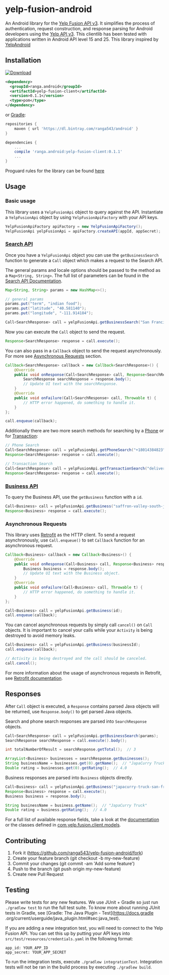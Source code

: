 # yelp-fusion-android
An Android library for the [Yelp Fusion API v3](https://www.yelp.com/developers/documentation/v3/get_started). It simplifies the 
process of authentication, request construction, and response parsing for Android developers using the 
[Yelp API v3](https://www.yelp.com/developers/documentation/v3/get_started). This clientlib has been tested with 
applications written in Android API level 15 and 25.
This library inspired by [YelpAndroid](https://github.com/Yelp/yelp-android)

## Installation
[ ![Download](https://api.bintray.com/packages/ranga543/android/yelp-fusion-client/images/download.svg) ](https://bintray.com/ranga543/android/yelp-fusion-client/_latestVersion)

```xml
<dependency>
  <groupId>ranga.android</groupId>
  <artifactId>yelp-fusion-client</artifactId>
  <version>0.1.1</version>
  <type>pom</type>
</dependency>
```

or [Gradle](http://gradle.org/):

```groovy
repositories {
    maven { url 'https://dl.bintray.com/ranga543/android' }
}

dependencies {
    ...
    compile 'ranga.android:yelp-fusion-client:0.1.1'
    ...
}
```
Proguard rules for the library can be found [here](https://github.com/ranga543/yelp-fusion-android/blob/master/yelp-fusion-client/proguard-rules.pro)

## Usage

### Basic usage
This library uses a `YelpFusionApi` object to query against the API. Instantiate a `YelpFusionApi` object by using 
`YelpFusionApiFactory` with your API keys.
```java
YelpFusionApiFactory apiFactory = new YelpFusionApiFactory();
YelpFusionApi yelpFusionApi = apiFactory.createAPI(appId, appSecret);
```

### [Search API](https://www.yelp.com/developers/documentation/v3/business_search)
Once you have a `YelpFusionApi` object you can use the `getBusinessSearch` function to generate a `Call` object which makes a request to 
the Search API.

The general params and locale options should be passed to the method as a `Map<String, String>`. The full list of 
parameters can be found in the [Search API Documentation](https://www.yelp.com/developers/documentation/v3/business_search).
```java
Map<String, String> params = new HashMap<>();

// general params
params.put("term", "indian food");
params.put("latitude", "40.581140");
params.put("longitude", "-111.914184");

Call<SearchResponse> call = yelpFusionApi.getBusinessSearch("San Francisco", params);
```

Now you can execute the `Call` object to send the request.
```java
Response<SearchResponse> response = call.execute();
```

You can also pass in a `Callback` object to send the request asynchronously. For more see [Asynchronous Requests](#asynchronous-requests) section.
```java
Callback<SearchResponse> callback = new Callback<SearchResponse>() {
    @Override
    public void onResponse(Call<SearchResponse> call, Response<SearchResponse> response) {
        SearchResponse searchResponse = response.body();
        // Update UI text with the searchResponse.
    }
    @Override
    public void onFailure(Call<SearchResponse> call, Throwable t) {
        // HTTP error happened, do something to handle it.
    }
};

call.enqueue(callback);
```

Additionally there are two more search methods for searching by a [Phone](https://www.yelp.com/developers/documentation/v3/business_search_phone) or for [Transaction](https://www.yelp.com/developers/documentation/v3/transactions_search):
```java
// Phone Search
Call<SearchResponse> call = yelpFusionApi.getPhoneSearch("+18014384823");
Response<SearchResponse> response = call.execute();

// Transaction Search
Call<SearchResponse> call = yelpFusionApi.getTransactionSearch("delivery", params);
Response<SearchResponse> response = call.execute();
```

### [Business API](https://www.yelp.com/developers/documentation/v3/business)
To query the Business API, use the `getBusiness` function with a `id`.
```java
Call<Business> call = yelpFusionApi.getBusiness("saffron-valley-south-jordan");
Response<Business> response = call.execute();
```
### Asynchronous Requests
This library uses [Retrofit](http://square.github.io/retrofit/) as the HTTP client. To send a request asynchronously,
use `Call.enqueue()` to set `Callback` function for an asynchronous request.
```java
Callback<Business> callback = new Callback<Business>() {
    @Override
    public void onResponse(Call<Business> call, Response<Business> response) {
        Business business = response.body();
        // Update UI text with the Business object.
    }
    @Override
    public void onFailure(Call<Business> call, Throwable t) {
        // HTTP error happened, do something to handle it.
    }
};

Call<Business> call = yelpFusionApi.getBusiness(id);
call.enqueue(callback);
```

You can cancel asynchronous requests by simply call `cancel()` on `Call` objects. It is important to cancel your calls 
while your `Activity` is being destroyed to avoid memory leaks.
```java
Call<Business> call = yelpFusionApi.getBusiness(businessId);
call.enqueue(callback);

// Activity is being destroyed and the call should be canceled.
call.cancel();
```

For more information about the usage of asynchronous requests in Retrofit, see [Retrofit documentation](http://square.github.io/retrofit/).

## Responses
After `Call` object is executed, a `Response` contains parsed Java objects will be returned, use `Response.body()` to 
get parsed Java objects.

Search and phone search responses are parsed into `SearchResponse` objects.
```java
Call<SearchResponse> call = yelpFusionApi.getBusinessSearch(params);
SearchResponse searchResponse = call.execute().body();

int totalNumberOfResult = searchResponse.getTotal();  // 3

ArrayList<Business> businesses = searchResponse.getBusinesses();
String businessName = businesses.get(0).getName();  // "JapaCurry Truck"
Double rating = businesses.get(0).getRating();  // 4.0
```

Business responses are parsed into `Business` objects directly.
```java
Call<Business> call = yelpFusionApi.getBusiness("japacurry-truck-san-francisco");
Response<Business> response = call.execute();
Business business = response.body();

String businessName = business.getName();  // "JapaCurry Truck"
Double rating = business.getRating();  // 4.0
```

For a full list of available response fields, take a look at the [documentation](https://www.yelp.com/developers/documentation/v3/get_started) 
or the classes defined in [com.yelp.fusion.client.models](../../tree/master/yelp-fusion-client/src/main/java/com/yelp/fusion/client/models).

## Contributing
1. Fork it (https://github.com/ranga543/yelp-fusion-android/fork)
2. Create your feature branch (git checkout -b my-new-feature)
3. Commit your changes (git commit -am 'Add some feature')
4. Push to the branch (git push origin my-new-feature)
5. Create new Pull Request

## Testing
Please write tests for any new features. We use JUnit + Gradle so just run `./gradlew test` to run the full test suite.
To know more about running JUnit tests in Gradle, see [Gradle: The Java Plugin - Test](https://docs.gradle
.org/current/userguide/java_plugin.html#sec:java_test).

If you are adding a new integration test, you will need to connect to the Yelp Fusion API. You can set this up by putting 
your API keys into `src/test/resources/credentials.yaml` in the following format:
```
app_id: YOUR_APP_ID
app_secret: YOUR_APP_SECRET
```

To run the integration tests, execute `./gradlew integrationTest`. Integration tests will not be ran in the build
process by executing `./gradlew build`.
